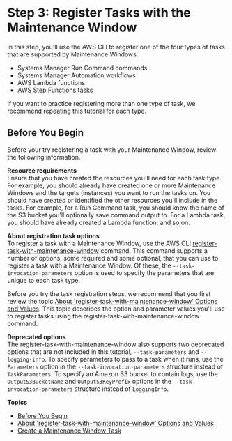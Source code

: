 # Step 3: Register Tasks with the Maintenance Window<a name="mw-cli-tutorial-tasks"></a>

In this step, you'll use the AWS CLI to register one of the four types of tasks that are supported by Maintenance Windows:
+ Systems Manager Run Command commands
+ Systems Manager Automation workflows
+ AWS Lambda functions
+ AWS Step Functions tasks

If you want to practice registering more than one type of task, we recommend repeating this tutorial for each type\.

## Before You Begin<a name="mw-cli-tutorial-tasks-before"></a>

Before your try registering a task with your Maintenance Window, review the following information\.

**Resource requirements**  
Ensure that you have created the resources you'll need for each task type\. For example, you should already have created one or more Maintenance Windows and the targets \(instances\) you want to run the tasks on\. You should have created or identified the other resources you'll include in the tasks\. For example, for a Run Command task, you should know the name of the S3 bucket you'll optionally save command output to\. For a Lambda task, you should have already created a Lambda function; and so on\.

**About registration task options**  
To register a task with a Maintenance Window, use the AWS CLI [register\-task\-with\-maintenance\-window](https://docs.aws.amazon.com/cli/latest/reference/ssm/register-task-with-maintenance-window.html) command\. This command supports a number of options, some required and some optional, that you can use to register a task with a Maintenance Window\. Of these, the `--task-invocation-parameters` option is used to specify the parameters that are unique to each task type\.

Before you try the task registration steps, we recommend that you first review the topic [About 'register\-task\-with\-maintenance\-window' Options and Values](register-tasks-options.md)\. This topic describes the option and parameter values you'll use to register tasks using the register\-task\-with\-maintenance\-window command\. 

**Deprecated options**  
The register\-task\-with\-maintenance\-window also supports two deprecated options that are not included in this tutorial, `--task-parameters` and `--logging-info`\. To specify parameters to pass to a task when it runs, use the `Parameters` option in the `--task-invocation-parameters` structure instead of `TaskParameters`\. To specify an Amazon S3 bucket to contain logs, use the `OutputS3BucketName` and `OutputS3KeyPrefix` options in the `--task-invocation-parameters` structure instead of `LoggingInfo`\. 

**Topics**
+ [Before You Begin](#mw-cli-tutorial-tasks-before)
+ [About 'register\-task\-with\-maintenance\-window' Options and Values](register-tasks-options.md)
+ [Create a Maintenance Window Task](register-tasks-tutorial.md)